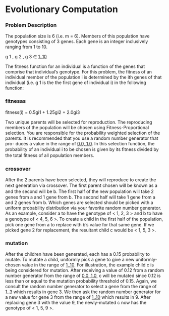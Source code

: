 # Evolutionary Computation


### Problem Description
The population size is 6 (i.e. m = 6). Members of this population have genotypes consisting of 3 genes. Each gene is an integer inclusively ranging from 1 to 10.

 g 1 , g 2 , g 3 ∈ [1..10]()

The fitness function for an individual is a function of the genes that comprise that individual’s genotype. For this problem, the fitness of an individual member of the population i is determined by the ith genes of that individual (i.e. g 1 is the the first gene of individual i) in the following function:
### fitnesas
fitness(i) = 0.5gi1 + 1.25gi2 + 2.0gi3

Two unique parents will be selected for reproduction. The reproducing members of the population will be chosen using Fitness-Proportional selection. You are responsible for the probability weighted selection of the parents. It is recommended that you use a random number generator that pro- duces a value in the range of [0.0, 1.0](). In this selection function, the probability of an individual i to be chosen is given by its ﬁtness divided by the total ﬁtness of all population members.
### crossover
After the 2 parents have been selected, they will reproduce to create the next generation via crossover. The ﬁrst parent chosen will be known as a and the second will be b. The ﬁrst half of the new population will take 2 genes from a and 1 gene from b. The second half will take 1 gene from a and 2 genes from b. Which genes are selected should be picked with a uniform probability distribution via your favorite random number generator. As an example, consider a to have the genotype of \< 1, 2, 3 \> and b to have a genotype of \< 4, 5, 6 \>. To create a child in the ﬁrst half of the population, pick one gene from a to replace with b’s value for that same gene. If we picked gene 2 for replacement, the resultant child c would be \< 1, 5, 3 \>.

### mutation
After the children have been generated, each has a 0.15 probability to mutate. To mutate a child, uniformly pick a gene to give a new uniformly-chosen value in the range of [1..10](). For illustration, the example child c is being considered for mutation. After receiving a value of 0.12 from a random number generator from the range of [0.0, 1.0](), c will be mutated since 0.12 is less than or equal to the mutation probability threshold of 0.15. Again, we consult the random number generator to select a gene from the range of [1..3]() which results in gene 3. We then ask the random number generator for a new value for gene 3 from the range of [1..10]() which results in 9. After replacing gene 3 with the value 9, the newly-mutated c now has the genotype of \< 1, 5, 9 \>.


